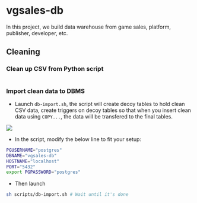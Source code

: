 # vgsales-db

In this project, we build data warehouse from game sales, platform, publisher, developer, etc. 

## Cleaning
### Clean up CSV from Python script
```sh
```

### Import clean data to DBMS
- Launch ```db-import.sh```, the script will create decoy tables to hold clean CSV data, create triggers on decoy tables so that when you insert clean data using ```COPY...```, the data will be transfered to the final tables.

![](https://i.imgur.com/lnZ22lx.jpg)

- In the script, modify the below line to fit your setup:
```sh
PGUSERNAME="postgres"
DBNAME="vgsales-db"
HOSTNAME="localhost"
PORT="5432"
export PGPASSWORD="postgres"
```

- Then launch
```sh
sh scripts/db-import.sh # Wait until it's done
```
